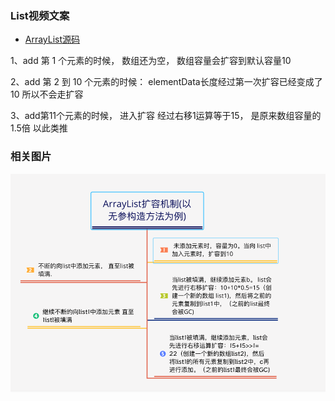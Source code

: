 ### List视频文案
- [ArrayList源码](/com/video/javaOutline/conllection/list/ArrayList.java)

1、add 第 1 个元素的时候，
数组还为空，
数组容量会扩容到默认容量10

2、add 第 2 到 10 个元素的时候：
elementData长度经过第一次扩容已经变成了10
所以不会走扩容

3、add第11个元素的时候，
进入扩容
经过右移1运算等于15，
是原来数组容量的1.5倍
以此类推


### 相关图片
![img_1.png](image/img.png)





